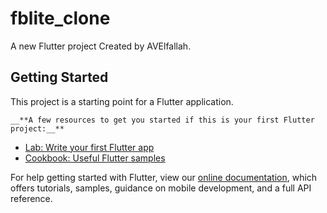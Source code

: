 # fblite_clone

A new Flutter project Created by AVElfallah.


## Getting Started

This project is a starting point for a Flutter application.

`__**A few resources to get you started if this is your first Flutter project:__**
`
- [Lab: Write your first Flutter app](https://flutter.dev/docs/get-started/codelab)
- [Cookbook: Useful Flutter samples](https://flutter.dev/docs/cookbook)

For help getting started with Flutter, view our
[online documentation](https://flutter.dev/docs), which offers tutorials,
samples, guidance on mobile development, and a full API reference.
